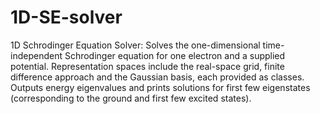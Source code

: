 # 1D-SE-solver
1D Schrodinger Equation Solver:
Solves the one-dimensional time-independent Schrodinger equation for one electron and a supplied potential. Representation spaces include the real-space grid, finite difference approach and the Gaussian basis, each provided as classes. Outputs energy eigenvalues and prints solutions for first few eigenstates (corresponding to the ground and first few excited states).

